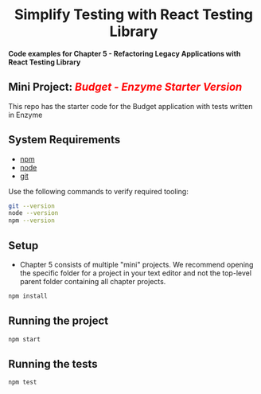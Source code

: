 <style>
  i {
      color:red;
  }
</style>
<div>
  <h1 align="center">Simplify Testing with React Testing Library
  </h1>
  <strong> 
  Code examples for Chapter 5 - Refactoring Legacy Applications with React Testing Library
  </strong>
  <h2>
  Mini Project: <i>Budget - Enzyme Starter Version</i>
  </h2>
  <p>
    This repo has the starter code for the Budget application with tests written in Enzyme
 </p>
</div>

## System Requirements

- [npm](https://www.npmjs.com/)
- [node](https://nodejs.org)
- [git](https://git-scm.com/)

Use the following commands to verify required tooling:

```bash
git --version
node --version
npm --version
```

## Setup

- Chapter 5 consists of multiple "mini" projects. We recommend opening the specific folder for a project in your text editor and not the top-level parent folder containing all chapter projects.

```bash
npm install
```

## Running the project

```bash
npm start
```

## Running the tests

```bash
npm test
```